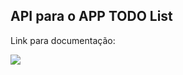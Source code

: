 ## API para o APP TODO List

<p>Link para documentação:</p>

<a href="(https://app.getpostman.com/run-collection/fbdb25da0892cd451155#?env%5Bheroku%5D=W3sia2V5IjoidXJsIiwidmFsdWUiOiJodHRwczovL3dhcm0tcGxhdGVhdS03NzE2NC5oZXJva3VhcHAuY29tLyIsImVuYWJsZWQiOnRydWV9LHsia2V5IjoiYXBpX3Rva2VuIiwidmFsdWUiOiJ0NnM4aXBBcldBY0xOajJzemlUM2g5ZGQ2ZDJ4YllRSjBnVGo0U2piUjFQTXlrZTdBTjdyZmdsUFBoRzQiLCJlbmFibGVkIjp0cnVlfV0=" target="_blank">
    <img src="https://run.pstmn.io/button.svg">
</a>
